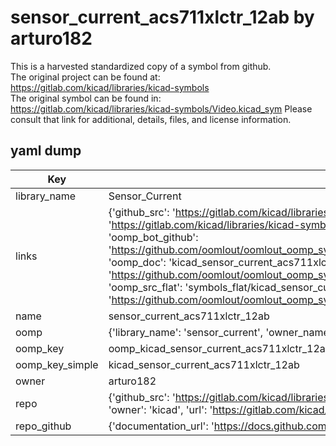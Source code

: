 # sensor_current_acs711xlctr_12ab by arturo182  
This is a harvested standardized copy of a symbol from github.  
The original project can be found at:  
https://gitlab.com/kicad/libraries/kicad-symbols  
The original symbol can be found in:
https://gitlab.com/kicad/libraries/kicad-symbols/Video.kicad_sym
Please consult that link for additional, details, files, and license information.  
## yaml dump  
| Key | Value |  
| --- | --- |  
| library_name | Sensor_Current |  
| links | {'github_src': 'https://gitlab.com/kicad/libraries/kicad-symbols/Video.kicad_sym', 'github_src_repo': 'https://gitlab.com/kicad/libraries/kicad-symbols', 'oomp_bot': 'kicad_sensor_current_acs711xlctr_12ab/working', 'oomp_bot_github': 'https://github.com/oomlout/oomlout_oomp_symbol_bot/tree/main/kicad_sensor_current_acs711xlctr_12ab/working', 'oomp_doc': 'kicad_sensor_current_acs711xlctr_12ab/working', 'oomp_doc_github': 'https://github.com/oomlout/oomlout_oomp_symbol_doc/tree/main/kicad_sensor_current_acs711xlctr_12ab/working', 'oomp_src_flat': 'symbols_flat/kicad_sensor_current_acs711xlctr_12ab/working', 'oomp_src_flat_github': 'https://github.com/oomlout/oomlout_oomp_symbol_src/tree/main/kicad_sensor_current_acs711xlctr_12ab/working'} |  
| name | sensor_current_acs711xlctr_12ab |  
| oomp | {'library_name': 'sensor_current', 'owner_name': 'kicad', 'symbol_name': 'sensor_current_acs711xlctr_12ab'} |  
| oomp_key | oomp_kicad_sensor_current_acs711xlctr_12ab |  
| oomp_key_simple | kicad_sensor_current_acs711xlctr_12ab |  
| owner | arturo182 |  
| repo | {'github_src': 'https://gitlab.com/kicad/libraries/kicad-symbols/Video.kicad_sym', 'name': 'libraries/kicad-symbols', 'owner': 'kicad', 'url': 'https://gitlab.com/kicad/libraries/kicad-symbols'} |  
| repo_github | {'documentation_url': 'https://docs.github.com/rest/repos/repos#get-a-repository', 'message': 'Not Found'} |  

